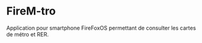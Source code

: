 # FireM-tro
Application pour smartphone FireFoxOS permettant de consulter les cartes de métro et RER.
